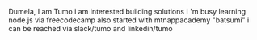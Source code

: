 Dumela, I am Tumo
i am interested building solutions
I 'm busy learning node.js via freecodecamp
also started with mtnappacademy "batsumi"
i can be reached via slack/tumo and linkedin/tumo


<!---
tumoresm/tumoresm is a ✨ special ✨ repository because its `README.md` (this file) appears on your GitHub profile.
You can click the Preview link to take a look at your changes.
--->
